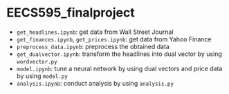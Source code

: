 # EECS595_finalproject
- `get_headlines.ipynb`: get data from Wall Street Journal
- `get_finances.ipynb`, `get_prices.ipynb`: get data from Yahoo Finance
- `preprocess_data.ipynb`: preprocess the obtained data
- `get_dualvector.ipynb`: transform the headlines into dual vector by using `wordvector.py`
- `model.ipynb`: tune a neural network by using dual vectors and price data by using `model.py` 
- `analysis.ipynb`: conduct analysis by using `analysis.py`
